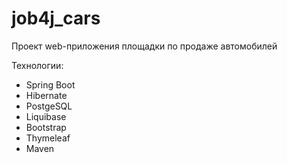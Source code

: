 # job4j_cars
Проект web-приложения площадки по продаже автомобилей

Технологии:
- Spring Boot
- Hibernate
- PostgeSQL
- Liquibase
- Bootstrap
- Thymeleaf
- Maven
